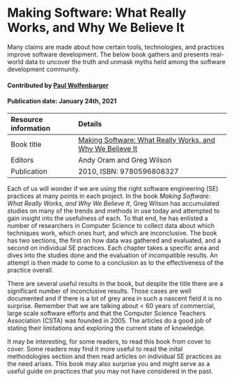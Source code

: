 # Making Software: What Really Works, and Why We Believe It

<!-- deck text start -->
Many claims are made about how certain tools, technologies, and practices improve software
development. The below book gathers and presents real-world data to uncover the truth and unmask
myths held among the software development community.
<!-- deck text end -->

#### Contributed by [Paul Wolfenbarger](https://github.com/prwolfe)
#### Publication date: January 24th, 2021

Resource information | Details 
:--- | :--- 
Book title  | [Making Software: What Really Works, and Why We Believe It](https://www.oreilly.com/library/view/making-software/9780596808310/)
Editors | Andy Oram and Greg Wilson
Publication | 2010, ISBN: 9780596808327

Each of us will wonder if we are using the right software engineering (SE) practices at many points
in each project. In the book *Making Software: What Really Works, and Why We Believe It*, Greg Wilson has accumulated studies on many of the trends and 
methods in use today and attempted to gain insight into the usefulness of each.
To that end, he has enlisted a number of researchers in Computer Science to
collect data about which techniques work, which ones hurt, and which are
inconclusive. The book has two sections, the first on how data was gathered
and evaluated, and a second on individual SE practices. Each chapter takes a
specific area and dives into the studies done and the evaluation of incompatible
results. An attempt is then made to come to a conclusion as to the effectiveness
of the practice overall.

There are several useful results in the book, but despite the title
there are a significant number of inconclusive results. Those cases are well
documented and if there is a lot of grey area in such a nascent field it is no
surprise. Remember that we are talking about < 60 years of commercial, large
scale software efforts and that the Computer Science Teachers Association (CSTA)
was founded in 2005. The articles do a good job of stating their limitations and
exploring the current state of knowledge.

It may be interesting, for some readers, to read this book from cover to cover. Some readers may find it more useful to read the inital methodologies section
and then read articles on individual SE practices as the need arises. This book may also surprise you and might serve as a useful guide on practices that you may not have considered in the past.

<!---
Publish: yes
Categories: Performance, Planning, Collaboration
Topics: Software engineering, Development tools, Strategies for more effective teams, Personal productivity and sustainability
RSS update: 2021-01-24
--->
